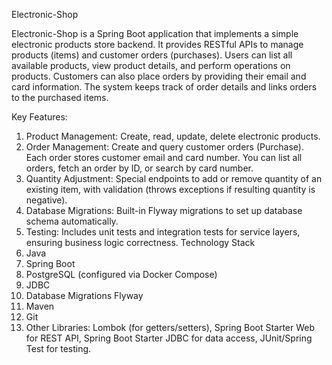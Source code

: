 Electronic-Shop

Electronic-Shop is a Spring Boot application that implements a simple electronic products store backend.
It provides RESTful APIs to manage products (items) and customer orders (purchases). Users can list all available products, view product details, and perform operations on products.
Customers can also place orders by providing their email and card information. The system keeps track of order details and links orders to the purchased items.

Key Features:
  1) Product Management: Create, read, update, delete electronic products.
  2) Order Management: Create and query customer orders (Purchase). Each order stores customer email and card number. You can list all orders, fetch an order by ID, or search by card number.
  3) Quantity Adjustment: Special endpoints to add or remove quantity of an existing item, with validation (throws exceptions if resulting quantity is negative).
  4) Database Migrations: Built-in Flyway migrations to set up database schema automatically.
  5) Testing: Includes unit tests and integration tests for service layers, ensuring business logic correctness.
Technology Stack
  1) Java
  2) Spring Boot
  3) PostgreSQL (configured via Docker Compose)
  4) JDBC
  5) Database Migrations Flyway
  6) Maven
  7) Git
  8) Other Libraries: Lombok (for getters/setters), Spring Boot Starter Web for REST API, Spring Boot Starter JDBC for data access, JUnit/Spring Test for testing.
